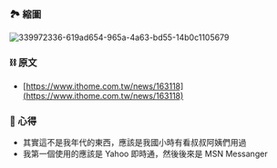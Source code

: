 ### 🏞 縮圖
![339972336-619ad654-965a-4a63-bd55-14b0c1105679](https://github.com/PureFuncInc/purefunc-net/assets/6296280/228fdd51-68fa-4a33-aeb1-d840bad4ef4d)

### ⛓ 原文
* [https://www.ithome.com.tw/news/163118](https://www.ithome.com.tw/news/163118)

### 📜 心得
* 其實這不是我年代的東西，應該是我國小時有看叔叔阿姨們用過
* 我第一個使用的應該是 Yahoo 即時通，然後後來是 MSN Messanger

